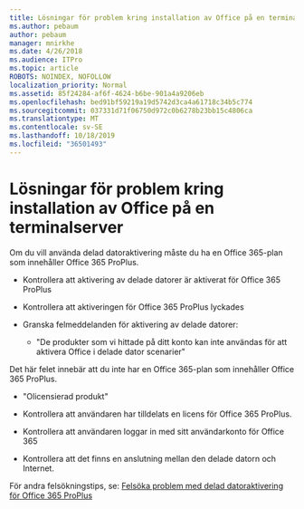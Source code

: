 ```yaml
---
title: Lösningar för problem kring installation av Office på en terminalserver
ms.author: pebaum
author: pebaum
manager: mnirkhe
ms.date: 4/26/2018
ms.audience: ITPro
ms.topic: article
ROBOTS: NOINDEX, NOFOLLOW
localization_priority: Normal
ms.assetid: 85f24284-af6f-4624-b6be-901a4a9206eb
ms.openlocfilehash: bed91bf59219a19d5742d3ca4a61718c34b5c774
ms.sourcegitcommit: 037331d71f06750d972c0b6278b23bb15c4806ca
ms.translationtype: MT
ms.contentlocale: sv-SE
ms.lasthandoff: 10/18/2019
ms.locfileid: "36501493"
---
```

# <a name="solutions-for-issues-around-installing-office-on-a-terminal-server"></a>Lösningar för problem kring installation av Office på en terminalserver

Om du vill använda delad datoraktivering måste du ha en Office 365-plan som innehåller Office 365 ProPlus.
  
- Kontrollera att aktivering av delade datorer är aktiverat för Office 365 ProPlus
    
- Kontrollera att aktiveringen för Office 365 ProPlus lyckades
    
- Granska felmeddelanden för aktivering av delade datorer:
    
  - "De produkter som vi hittade på ditt konto kan inte användas för att aktivera Office i delade dator scenarier"
  
Det här felet innebär att du inte har en Office 365-plan som innehåller Office 365 ProPlus.
    
  - "Olicensierad produkt"
    
  - Kontrollera att användaren har tilldelats en licens för Office 365 ProPlus.
    
  - Kontrollera att användaren loggar in med sitt användarkonto för Office 365
    
  - Kontrollera att det finns en anslutning mellan den delade datorn och Internet.
    
För andra felsökningstips, se: [Felsöka problem med delad datoraktivering för Office 365 ProPlus](https://docs.microsoft.com/DeployOffice/troubleshoot-issues-with-shared-computer-activation-for-office-365-proplus)
  

